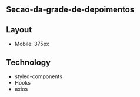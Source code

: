 ## Secao-da-grade-de-depoimentos

## Layout

- Mobile: 375px

##  Technology

-  styled-components
-  Hooks
-  axios
